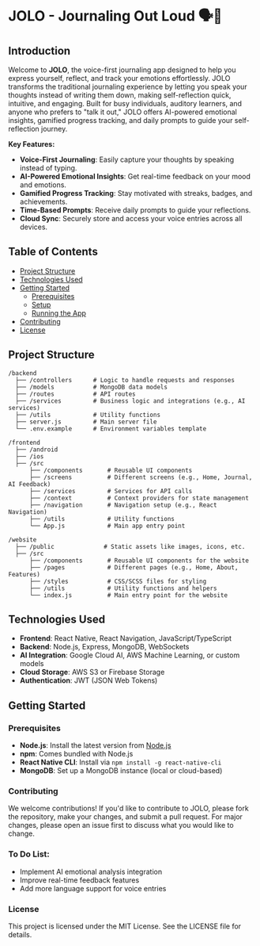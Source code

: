 # JOLO - Journaling Out Loud 🗣️📝

## **Introduction**
Welcome to **JOLO**, the voice-first journaling app designed to help you express yourself, reflect, and track your emotions effortlessly. JOLO transforms the traditional journaling experience by letting you speak your thoughts instead of writing them down, making self-reflection quick, intuitive, and engaging. Built for busy individuals, auditory learners, and anyone who prefers to "talk it out," JOLO offers AI-powered emotional insights, gamified progress tracking, and daily prompts to guide your self-reflection journey.

**Key Features:**
- **Voice-First Journaling**: Easily capture your thoughts by speaking instead of typing.
- **AI-Powered Emotional Insights**: Get real-time feedback on your mood and emotions.
- **Gamified Progress Tracking**: Stay motivated with streaks, badges, and achievements.
- **Time-Based Prompts**: Receive daily prompts to guide your reflections.
- **Cloud Sync**: Securely store and access your voice entries across all devices.

## **Table of Contents**
- [Project Structure](#project-structure)
- [Technologies Used](#technologies-used)
- [Getting Started](#getting-started)
  - [Prerequisites](#prerequisites)
  - [Setup](#setup)
  - [Running the App](#running-the-app)
- [Contributing](#contributing)
- [License](#license)

## **Project Structure**
```
/backend
  ├── /controllers      # Logic to handle requests and responses
  ├── /models           # MongoDB data models
  ├── /routes           # API routes
  ├── /services         # Business logic and integrations (e.g., AI services)
  ├── /utils            # Utility functions
  ├── server.js         # Main server file
  └── .env.example      # Environment variables template

/frontend
  ├── /android
  ├── /ios
  ├── /src
      ├── /components       # Reusable UI components
      ├── /screens          # Different screens (e.g., Home, Journal, AI Feedback)
      ├── /services         # Services for API calls
      ├── /context          # Context providers for state management
      ├── /navigation       # Navigation setup (e.g., React Navigation)
      ├── /utils            # Utility functions
      └── App.js            # Main app entry point

/website
  ├── /public              # Static assets like images, icons, etc.
  ├── /src
      ├── /components       # Reusable UI components for the website
      ├── /pages            # Different pages (e.g., Home, About, Features)
      ├── /styles           # CSS/SCSS files for styling
      ├── /utils            # Utility functions and helpers
      └── index.js          # Main entry point for the website
```

## **Technologies Used**
- **Frontend**: React Native, React Navigation, JavaScript/TypeScript
- **Backend**: Node.js, Express, MongoDB, WebSockets
- **AI Integration**: Google Cloud AI, AWS Machine Learning, or custom models
- **Cloud Storage**: AWS S3 or Firebase Storage
- **Authentication**: JWT (JSON Web Tokens)

## **Getting Started**
### **Prerequisites**
- **Node.js**: Install the latest version from [Node.js](https://nodejs.org/)
- **npm**: Comes bundled with Node.js
- **React Native CLI**: Install via `npm install -g react-native-cli`
- **MongoDB**: Set up a MongoDB instance (local or cloud-based)

### Contributing
We welcome contributions! If you'd like to contribute to JOLO, please fork the repository, make your changes, and submit a pull request. For major changes, please open an issue first to discuss what you would like to change.

### To Do List:
- Implement AI emotional analysis integration
- Improve real-time feedback features
- Add more language support for voice entries

### License
This project is licensed under the MIT License. See the LICENSE file for details.

